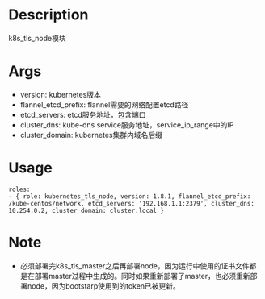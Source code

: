 Description
=============
k8s_tls_node模块

Args
=============
* version: kubernetes版本
* flannel_etcd_prefix: flannel需要的网络配置etcd路径 
* etcd_servers: etcd服务地址，包含端口
* cluster_dns: kube-dns service服务地址，service_ip_range中的IP
* cluster_domain: kubernetes集群内域名后缀

Usage
=============
```
roles:  
- { role: kubernetes_tls_node, version: 1.8.1, flannel_etcd_prefix: /kube-centos/network, etcd_servers: '192.168.1.1:2379', cluster_dns: 10.254.0.2, cluster_domain: cluster.local }
```

Note
============
* 必须部署完k8s_tls_master之后再部署node，因为运行中使用的证书文件都是在部署master过程中生成的。同时如果重新部署了master，也必须重新部署node，因为bootstarp使用到的token已被更新。
